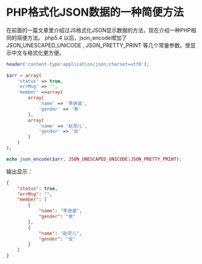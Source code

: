 # PHP格式化JSON数据的一种简便方法

在前面的一篇文章里介绍过JS格式化JSON显示数据的方法，现在介绍一种PHP相同的简便方法。
php5.4 以后，json_encode增加了JSON_UNESCAPED_UNICODE , JSON_PRETTY_PRINT 等几个常量参数。使显示中文与格式化更方便。

```php
header('content-type:application/json;charset=utf8');    
    
$arr = array(    
    'status' => true,    
    'errMsg' => '',    
    'member' =>array(    
        array(    
            'name' => '李逍遥',    
            'gender' => '男'    
        ),    
        array(    
            'name' => '赵灵儿',    
            'gender' => '女'    
        )    
    )    
);
```

```php
echo json_encode($arr, JSON_UNESCAPED_UNICODE|JSON_PRETTY_PRINT);
```

输出显示：

```json
{  
    "status": true,  
    "errMsg": "",  
    "member": [  
        {  
            "name": "李逍遥",  
            "gender": "男"  
        },  
        {  
            "name": "赵灵儿",  
            "gender": "女"  
        }  
    ]  
}
```
